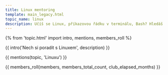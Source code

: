 ```yaml
---
title: Linux mentoring
template: main_legacy.html
topic_name: linux
description: Učíš se Linux, příkazovou řádku v terminálu, Bash? Hledáš někoho zkušenějšího, kdo ti poradí, když se zasekneš? Kdo ti ukáže správné postupy a nasměruje tě na kvalitní návody nebo kurzy?
---
```

{% from 'topic.html' import intro, mentions, members_roll %}

{{ intro('Nech si poradit s Linuxem', description) }}

{{ mentions(topic, 'Linuxu') }}

{{ members_roll(members, members_total_count, club_elapsed_months) }}
